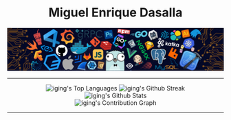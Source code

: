 <h1 align="center">Miguel Enrique Dasalla</h1>

<div align="center">
    <picture><img src="./assets/programming-banner.png"></picture>
</div>

---

<div align="center">
    <img src="https://github-readme-stats-iging.vercel.app/api/top-langs?username=iging&locale=en&hide_title=true&layout=compact&card_width=350&langs_count=8&order=2&bg_color=15131C&text_color=C1B1FF&border_color=322D5B&hide_border=true&border_radius=16" height="165" alt="iging's Top Languages" />
    <img src="https://github-readme-streak-stats.herokuapp.com/?user=iging&theme=material-palenight&currStreakNum=ffffff&background=15131C&border=40317A&currStreakLabel=C1B1FF&fire=FF6B00&ring=C693EA&dates=C1B1FF&sideNums=ffffff&sideLabels=C1B1FF&stroke=322D5B&hide_border=true&border_radius=16" height="165" alt="iging's Github Streak" /> <br />
    <img src="https://github-readme-stats-iging.vercel.app/api?username=iging&show_icons=true&theme=material-palenight&rank_icon=github&hide=stars,contribs&hide_border=true&include_all_commits=true&hide_title=true&border_radius=16&card_width=495&bg_color=15131C&text_color=C1B1FF&title_color=C1B1FF&icon_color=C693EA&border_color=322D5B" height="120" alt="iging's Github Stats" /> <br />
    <img src="https://github-readme-activity-graph.vercel.app/graph?username=iging&theme=material-palenight&bg_color=15131C&text_color=ffffff&area=true&order=5&hide_title=true&hide_border=true&radius=16" height="250" alt="iging's Contribution Graph" />

<!-- ![iging's Top Languages](https://github-readme-stats-iging.vercel.app/api/top-langs?username=iging&locale=en&hide_title=true&card_width=500&bg_color=15131C&text_color=C1B1FF&border_color=322D5B&hide_border=true&border_radius=16)

![iging's Github Streak](https://github-readme-streak-stats.herokuapp.com/?user=iging&theme=material-palenight&currStreakNum=ffffff&background=15131C&border=40317A&currStreakLabel=C1B1FF&fire=FF6B00&ring=C693EA&dates=C1B1FF&sideNums=ffffff&sideLabels=C1B1FF&stroke=322D5B&hide_border=true&border_radius=16)

![iging's Github Stats](https://github-readme-stats-iging.vercel.app/api?username=iging&show_icons=true&theme=material-palenight&rank_icon=github&hide=stars,contribs&hide_border=true&include_all_commits=true&hide_title=true&border_radius=16&card_width=495&bg_color=15131C&text_color=C1B1FF&title_color=C1B1FF&icon_color=C693EA&border_color=322D5B)

![iging's Contribution Graph](https://github-readme-activity-graph.vercel.app/graph?username=iging&theme=material-palenight&bg_color=15131C&text_color=ffffff&area=true&order=5&hide_title=true&hide_border=true&radius=16&width=300) -->

</div>

---
